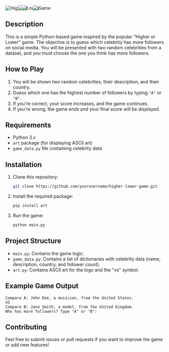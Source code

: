
<div style="display: flex; align-items: center;">
  <img src="https://readme-typing-svg.demolab.com?font=Domine&weight=500&size=30&pause=1000&color=1FF741&width=200&lines=Higher" alt="Higher" style="margin-right: -20px;" />
  <img src="https://readme-typing-svg.demolab.com?font=Domine&weight=500&size=30&pause=1000&color=F4F7F5&width=100&lines=or" alt="or" style="margin-right: -20px;" />
  <img src="https://readme-typing-svg.demolab.com?font=Domine&weight=500&size=30&pause=1000&color=F7132B&width=200&lines=Lower" alt="Lower" style="margin-right: -20px;" />
  <img src="https://readme-typing-svg.demolab.com?font=Domine&weight=500&size=30&pause=1000&color=F7F7F7&width=200&lines=Game" alt="Game" />
</div>



## Description
This is a simple Python-based game inspired by the popular "Higher or Lower" game. The objective is to guess which celebrity has more followers on social media. You will be presented with two random celebrities from a dataset, and you must choose the one you think has more followers.

## How to Play
1. You will be shown two random celebrities, their description, and their country.
2. Guess which one has the highest number of followers by typing `"A"` or `"B"`.
3. If you're correct, your score increases, and the game continues.
4. If you're wrong, the game ends and your final score will be displayed.

## Requirements
- Python 3.x
- `art` package (for displaying ASCII art)
- `game_data.py` file containing celebrity data

## Installation

1. Clone this repository:
   ```bash
   git clone https://github.com/yourusername/higher-lower-game.git
   ```
2. Install the required package:
   ```bash
   pip install art
   ```

3. Run the game:
   ```bash
   python main.py
   ```

## Project Structure
- `main.py`: Contains the game logic.
- `game_data.py`: Contains a list of dictionaries with celebrity data (name, description, country, and follower count).
- `art.py`: Contains ASCII art for the logo and the "vs" symbol.

## Example Game Output
```
Compare A: John Doe, a musician, from the United States.
VS
Compare B: Jane Smith, a model, from the United Kingdom.
Who has more followers? Type "A" or "B": 
```

## Contributing
Feel free to submit issues or pull requests if you want to improve the game or add new features!
